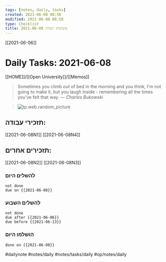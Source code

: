 ```yaml
---
tags: [notes, daily, tasks] 
created: 2021-06-08 08:58
modified: 2021-06-08 08:58
type: Checklist
title: משימות יומיות 2021-06-08	
---
```


[[2021-06-06]]

# Daily Tasks: 2021-06-08	

[[HOME]]/[[Open University]]/[[Memos]]

> Sometimes you climb out of bed in the morning and you think, I'm not going to make it, but you laugh inside - remembering all the times you've felt that way.
> &mdash; <cite>Charles Bukowski</cite>

> ![tp.web.random_picture](https://images.unsplash.com/photo-1622462998524-cb9002480c71?crop=entropy&cs=tinysrgb&fit=crop&fm=jpg&h=200&ixlib=rb-1.2.1&q=80&w=600)  


## תזכירי עבודה:
[[2021-06-08N1]]
[[2021-06-08N4]]

## תזכירים אחרים:
[[2021-06-08N2]]
[[2021-06-08N3]]
### להשלים היום
```tasks
not done
due on {{2021-06-08}}
```

### להשלים השבוע

```tasks
not done
due after {{2021-06-06}}
due before {{2021-06-13}}
```


### הושלמו היום

```tasks
done on {{2021-06-08}}
```

 



#dailynote 
#notes/daily
#notes/tasks/daily
#op/notes/daily